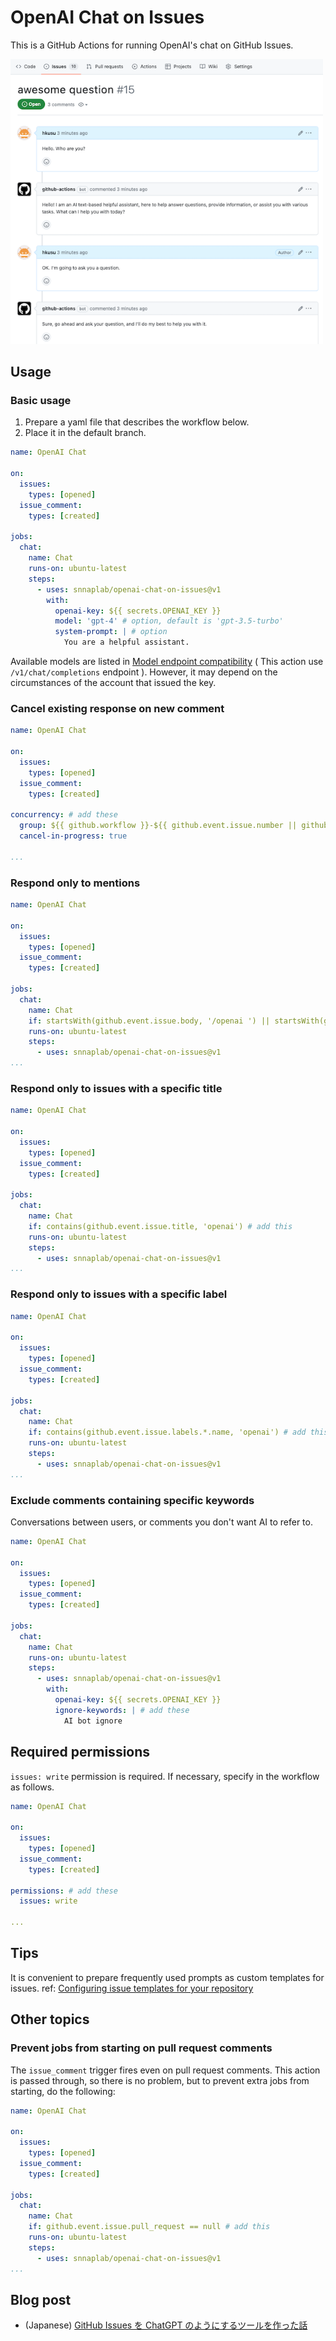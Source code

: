 # OpenAI Chat on Issues

This is a GitHub Actions for running OpenAI's chat on GitHub Issues.

<img src="doc/action.png" width="500" />

## Usage

### Basic usage

1. Prepare a yaml file that describes the workflow below.
2. Place it in the default branch.

```yaml
name: OpenAI Chat

on:
  issues:
    types: [opened]
  issue_comment:
    types: [created]

jobs:
  chat:
    name: Chat
    runs-on: ubuntu-latest
    steps:
      - uses: snnaplab/openai-chat-on-issues@v1
        with:
          openai-key: ${{ secrets.OPENAI_KEY }}
          model: 'gpt-4' # option, default is 'gpt-3.5-turbo'
          system-prompt: | # option
            You are a helpful assistant.
```

Available models are listed in [Model endpoint compatibility](https://platform.openai.com/docs/models/model-endpoint-compatibility) ( This action use `/v1/chat/completions` endpoint ).
However, it may depend on the circumstances of the account that issued the key.

### Cancel existing response on new comment

```yaml
name: OpenAI Chat

on:
  issues:
    types: [opened]
  issue_comment:
    types: [created]

concurrency: # add these
  group: ${{ github.workflow }}-${{ github.event.issue.number || github.run_id }}
  cancel-in-progress: true

...
```

### Respond only to mentions
  
```yaml
name: OpenAI Chat

on:
  issues:
    types: [opened]
  issue_comment:
    types: [created]

jobs:
  chat:
    name: Chat
    if: startsWith(github.event.issue.body, '/openai ') || startsWith(github.event.comment.body, '/openai ') # add this
    runs-on: ubuntu-latest
    steps:
      - uses: snnaplab/openai-chat-on-issues@v1
...
```

### Respond only to issues with a specific title

```yaml
name: OpenAI Chat

on:
  issues:
    types: [opened]
  issue_comment:
    types: [created]

jobs:
  chat:
    name: Chat
    if: contains(github.event.issue.title, 'openai') # add this
    runs-on: ubuntu-latest
    steps:
      - uses: snnaplab/openai-chat-on-issues@v1
...
```

### Respond only to issues with a specific label

```yaml
name: OpenAI Chat

on:
  issues:
    types: [opened]
  issue_comment:
    types: [created]

jobs:
  chat:
    name: Chat
    if: contains(github.event.issue.labels.*.name, 'openai') # add this
    runs-on: ubuntu-latest
    steps:
      - uses: snnaplab/openai-chat-on-issues@v1
...
```

### Exclude comments containing specific keywords

Conversations between users, or comments you don't want AI to refer to.

```yaml
name: OpenAI Chat

on:
  issues:
    types: [opened]
  issue_comment:
    types: [created]

jobs:
  chat:
    name: Chat
    runs-on: ubuntu-latest
    steps:
      - uses: snnaplab/openai-chat-on-issues@v1
        with:
          openai-key: ${{ secrets.OPENAI_KEY }}
          ignore-keywords: | # add these
            AI bot ignore
```

## Required permissions

`issues: write` permission is required.
If necessary, specify in the workflow as follows.

```yaml
name: OpenAI Chat

on:
  issues:
    types: [opened]
  issue_comment:
    types: [created]

permissions: # add these
  issues: write

...  
```

## Tips

It is convenient to prepare frequently used prompts as custom templates for issues.
ref: [Configuring issue templates for your repository](https://docs.github.com/en/communities/using-templates-to-encourage-useful-issues-and-pull-requests/configuring-issue-templates-for-your-repository)

## Other topics

### Prevent jobs from starting on pull request comments

The `issue_comment` trigger fires even on pull request comments.
This action is passed through, so there is no problem, but to prevent extra jobs from starting, do the following:

```yaml
name: OpenAI Chat

on:
  issues:
    types: [opened]
  issue_comment:
    types: [created]

jobs:
  chat:
    name: Chat
    if: github.event.issue.pull_request == null # add this
    runs-on: ubuntu-latest
    steps:
      - uses: snnaplab/openai-chat-on-issues@v1
...
```

## Blog post

- (Japanese) [GitHub Issues を ChatGPT のようにするツールを作った話](https://zenn.dev/yumemi_inc/articles/3be60d32acbfd3)
